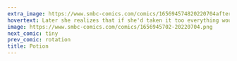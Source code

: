 ```yaml
---
extra_image: https://www.smbc-comics.com/comics/165694574820220704after.png
hovertext: Later she realizes that if she'd taken it too everything would've been amazing.
image: https://www.smbc-comics.com/comics/1656945702-20220704.png
next_comic: tiny
prev_comic: rotation
title: Potion
---
```


